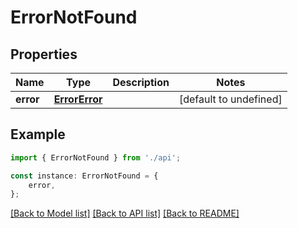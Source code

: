 # ErrorNotFound


## Properties

Name | Type | Description | Notes
------------ | ------------- | ------------- | -------------
**error** | [**ErrorError**](ErrorError.md) |  | [default to undefined]

## Example

```typescript
import { ErrorNotFound } from './api';

const instance: ErrorNotFound = {
    error,
};
```

[[Back to Model list]](../README.md#documentation-for-models) [[Back to API list]](../README.md#documentation-for-api-endpoints) [[Back to README]](../README.md)
